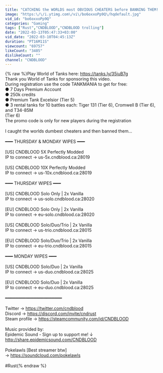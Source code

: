 ```yaml
---
title: "CATCHING the WORLDS most OBVIOUS CHEATERS before BANNING THEM! - Rust"
image: "https:\/\/i.ytimg.com\/vi\/bo6oxxoPp9Q\/hqdefault.jpg"
vid_id: "bo6oxxoPp9Q"
categories: "Gaming"
tags: ["Rust","CNDBLOOD","CNDBLOOD trolling"]
date: "2022-03-13T05:47:33+03:00"
vid_date: "2022-03-10T04:45:13Z"
duration: "PT16M11S"
viewcount: "69757"
likeCount: "3405"
dislikeCount: ""
channel: "CNDBLOOD"
---
```

{% raw %}Play World of Tanks here: <a rel="nofollow" target="blank" href="https://tanks.ly/35iuB7g">https://tanks.ly/35iuB7g</a><br />Thank you World of Tanks for sponsoring this video.<br />During registration use the code TANKMANIA to get for free:<br />● 7 Days Premium Account<br />● 250k credits<br />● Premium Tank Excelsior (Tier 5)<br />● 3 rental tanks for 10 battles each: Tiger 131 (Tier 6), Cromwell B (Tier 6), and T34-85M<br />(Tier 6)<br />The promo code is only for new players during the registration<br /><br />I caught the worlds dumbest cheaters and then banned them...<br /><br />━━━ THURSDAY &amp; MONDAY WIPES ━━━ <br /><br />[US] CNDBLOOD 5X Perfectly Modded<br />IP to connect → us-5x.cndblood.ca:28019<br /><br />[US] CNDBLOOD 10X Perfectly Modded<br />IP to connect → us-10x.cndblood.ca:28019<br /><br /> ━━━ THURSDAY WIPES ━━━ <br /><br />[US] CNDBLOOD Solo Only | 2x Vanilla<br />IP to connect → us-solo.cndblood.ca:28020<br /><br />[EU] CNDBLOOD Solo Only | 2x Vanilla <br />IP to connect → eu-solo.cndblood.ca:28020<br /><br />[US] CNDBLOOD Solo/Duo/Trio | 2x Vanilla<br />IP to connect → us-trio.cndblood.ca:28015<br /><br />[EU] CNDBLOOD Solo/Duo/Trio | 2x Vanilla<br />IP to connect → eu-trio.cndblood.ca:28015<br /><br />━━━ MONDAY WIPES ━━━ <br /><br />[US] CNDBLOOD Solo/Duo | 2x Vanilla<br />IP to connect → us-duo.cndblood.ca:28025<br /><br />[EU] CNDBLOOD Solo/Duo | 2x Vanilla<br />IP to connect → eu-duo.cndblood.ca:28025<br /><br />━━━━━━━━━━━━━━━━━━━━━━ <br /><br />Twitter → <a rel="nofollow" target="blank" href="https://twitter.com/cndblood​​​​​​​​​​">https://twitter.com/cndblood​​​​​​​​​​</a><br />Discord → <a rel="nofollow" target="blank" href="https://discord.com/invite/cndrust">https://discord.com/invite/cndrust</a><br />Steam profile → <a rel="nofollow" target="blank" href="https://steamcommunity.com/id/CNDBLOOD">https://steamcommunity.com/id/CNDBLOOD</a><br /><br />Music provided by:<br />Epidemic Sound - Sign up to support me! ↓<br /><a rel="nofollow" target="blank" href="http://share.epidemicsound.com/CNDBLOOD​">http://share.epidemicsound.com/CNDBLOOD​</a><br /><br />Pokelawls [Best streamer btw]<br />→ <a rel="nofollow" target="blank" href="https://soundcloud.com/pokelawls">https://soundcloud.com/pokelawls</a><br /><br />#Rust{% endraw %}
